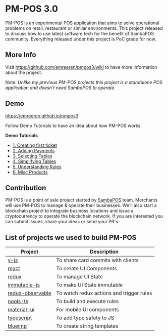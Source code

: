 # PM-POS 3.0

PM-POS is an experimental POS application that aims to solve operational problems on retail, restaurant or similar environments. This project released to discuss how to use latest software tech for the benefit of SambaPOS community. Everything released under this project is PoC grade for now.

## More Info

Visit https://github.com/emreeren/pmpos3/wiki to have more information about the project.

Note: _Unlike my previous PM-POS projects this project is a standalone POS application and doesn't need SambaPOS to operate._

## Demo

https://emreeren.github.io/pmpos3

Follow Demo Tutorials to have an idea about how PM-POS works.

**Demo Tutorials**

- [1. Creating first ticket](https://github.com/emreeren/pmpos3/wiki/1.-Creating-First-Ticket)
- [2. Adding Payments](https://github.com/emreeren/pmpos3/wiki/2.-Adding-Payments)
- [3. Selecting Tables](https://github.com/emreeren/pmpos3/wiki/3.-Choosing-Tables)
- [4. Simplifying Tables](https://github.com/emreeren/pmpos3/wiki/4.-Simplifying-Payments)
- [5. Understanding Rules](https://github.com/emreeren/pmpos3/wiki/5.-Understanding-Rules)
- [6. Misc Products](https://github.com/emreeren/pmpos3/wiki/6.-Misc-Products)
  
## Contribution

PM-POS is a point of sale project started by [SambaPOS](https://sambapos.com) team. Merchants will use PM-POS to manage & operate their businesses. We'll also start a blockchain project to integrate business locations and issue a cryptocurrency to operate the blockchain network. If you are interested you can submit issues, share your ideas or send your PR's.

## List of projects we used to build PM-POS

| Project                                                    | Description                              |
| ---------------------------------------------------------- | ---------------------------------------- |
| [y-js](http://y-js.org/)                                   | To share card commits with clients       |
| [react](https://reactjs.org/)                              | To create UI Components                  |
| [redux](https://redux.js.org/)                             | To manage UI State                       |
| [immutable-js](https://facebook.github.io/immutable-js/)   | To make UI State immutable               |
| [redux-observable](https://redux-observable.js.org/)       | To watch redux actions and trigger rules |
| [nools-ts](https://github.com/taoqf/nools-ts)              | To build and execute rules               |
| [material-ui](http://www.material-ui.com/)                 | For mobile UI components                 |
| [typescript](https://www.typescriptlang.org/)              | To add type safety to JS                 |
| [blueimp](https://github.com/blueimp/JavaScript-Templates) | To create string templates               |
